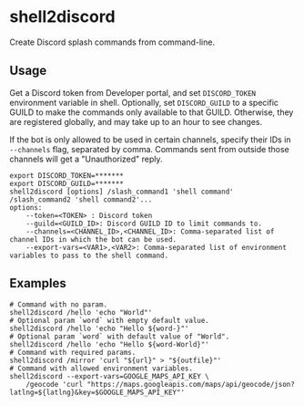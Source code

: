 # shell2discord

Create Discord splash commands from command-line.

## Usage

Get a Discord token from Developer portal, and set `DISCORD_TOKEN` environment variable in shell.
Optionally, set `DISCORD_GUILD` to a specific GUILD to make the commands only available to that GUILD.
Otherwise, they are registered globally, and may take up to an hour to see changes.

If the bot is only allowed to be used in certain channels, specify their IDs in `--channels` flag,
separated by comma. Commands sent from outside those channels will get a "Unauthorized" reply.

```shell
export DISCORD_TOKEN=*******
export DISCORD_GUILD=*******
shell2discord [options] /slash_command1 'shell command' /slash_command2 'shell command2'...
options:
    --token=<TOKEN> : Discord token
    --guild=<GUILD_ID>: Discord GUILD ID to limit commands to.
    --channels=<CHANNEL_ID>,<CHANNEL_ID>: Comma-separated list of channel IDs in which the bot can be used.
    --export-vars=<VAR1>,<VAR2>: Comma-separated list of environment variables to pass to the shell command.
```

## Examples

```shell
# Command with no param.
shell2discord /hello 'echo "World"'
# Optional param `word` with empty default value.
shell2discord /hello 'echo "Hello ${word-}"'
# Optional param `word` with default value of "World".
shell2discord /hello 'echo "Hello ${word-World}"'
# Command with required params.
shell2discord /mirror 'curl "${url}" > "${outfile}"'
# Command with allowed environment variables.
shell2discord --export-vars=GOOGLE_MAPS_API_KEY \
    /geocode 'curl "https://maps.googleapis.com/maps/api/geocode/json?latlng=${latlng}&key=$GOOGLE_MAPS_API_KEY"'
```
